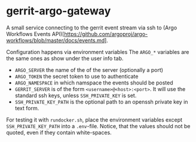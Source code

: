 # gerrit-argo-gateway

A small service connecting to the gerrit event stream via ssh to (Argo Workflows Events API)[https://github.com/argoproj/argo-workflows/blob/master/docs/events.md].

Configuration happens via environment variables
The `ARGO_*` variables are the same ones as show under the user info tab.

* `ARGO_SERVER` the name of the of the server (optionally a port)
* `ARGO_TOKEN` the secret token to use to authenticate
* `ARGO_NAMESPACE` in which namspace the events should be posted
* `GERRIT_SERVER` is of the form `<username>@<host>:<port>`. It will use the standard ssh keys, unless `SSH_PRIVATE_KEY` is set.
* `SSH_PRIVATE_KEY_PATH` is the optional path to an openssh private key in text form.

For testing it with `rundocker.sh`, place the environment variables except `SSH_PRIVATE_KEY_PATH` into a `.env`-file.
Notice, that the values should not be quoted, even if they contain white-spaces.
